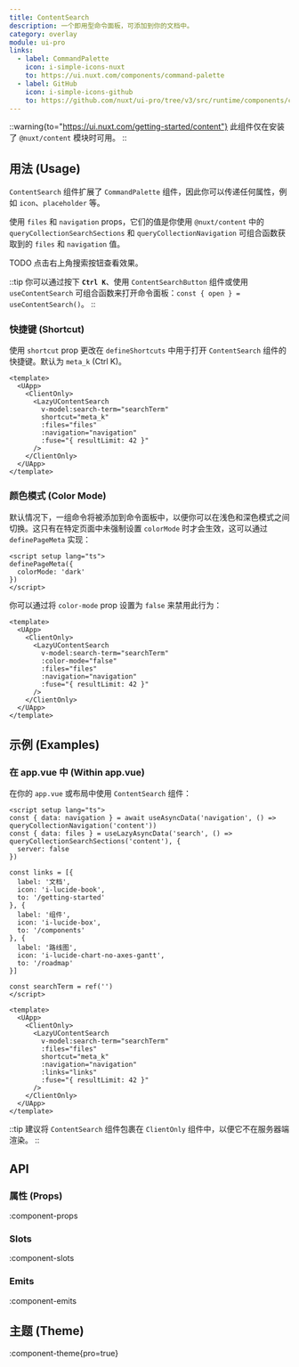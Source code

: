 ```yaml
---
title: ContentSearch
description: 一个即用型命令面板，可添加到你的文档中。
category: overlay
module: ui-pro
links:
  - label: CommandPalette
    icon: i-simple-icons-nuxt
    to: https://ui.nuxt.com/components/command-palette
  - label: GitHub
    icon: i-simple-icons-github
    to: https://github.com/nuxt/ui-pro/tree/v3/src/runtime/components/content/ContentSearch.vue
---
```


::warning{to="https://ui.nuxt.com/getting-started/content"}
此组件仅在安装了 `@nuxt/content` 模块时可用。
::

## 用法 (Usage)

`ContentSearch` 组件扩展了 `CommandPalette` 组件，因此你可以传递任何属性，例如 `icon`、`placeholder` 等。

使用 `files` 和 `navigation` props，它们的值是你使用 `@nuxt/content` 中的 `queryCollectionSearchSections` 和 `queryCollectionNavigation` 可组合函数获取到的 `files` 和 `navigation` 值。

TODO 点击右上角搜索按钮查看效果。

::tip
你可以通过按下 **`Ctrl K`**、使用 `ContentSearchButton` 组件或使用 `useContentSearch` 可组合函数来打开命令面板：`const { open } = useContentSearch()`。
::

### 快捷键 (Shortcut)

使用 `shortcut` prop 更改在 `defineShortcuts` 中用于打开 `ContentSearch` 组件的快捷键。默认为 `meta_k` (Ctrl K)。

```vue{6} [app.vue]
<template>
  <UApp>
    <ClientOnly>
      <LazyUContentSearch
        v-model:search-term="searchTerm"
        shortcut="meta_k"
        :files="files"
        :navigation="navigation"
        :fuse="{ resultLimit: 42 }"
      />
    </ClientOnly>
  </UApp>
</template>
```

### 颜色模式 (Color Mode)

默认情况下，一组命令将被添加到命令面板中，以便你可以在浅色和深色模式之间切换。这只有在特定页面中未强制设置 `colorMode` 时才会生效，这可以通过 `definePageMeta` 实现：

```vue [pages/index.vue]
<script setup lang="ts">
definePageMeta({
  colorMode: 'dark'
})
</script>
```

你可以通过将 `color-mode` prop 设置为 `false` 来禁用此行为：

```vue{6} [app.vue]
<template>
  <UApp>
    <ClientOnly>
      <LazyUContentSearch
        v-model:search-term="searchTerm"
        :color-mode="false"
        :files="files"
        :navigation="navigation"
        :fuse="{ resultLimit: 42 }"
      />
    </ClientOnly>
  </UApp>
</template>
```

## 示例 (Examples)

### 在 app.vue 中 (Within app.vue)

在你的 `app.vue` 或布局中使用 `ContentSearch` 组件：

```vue [app.vue]
<script setup lang="ts">
const { data: navigation } = await useAsyncData('navigation', () => queryCollectionNavigation('content'))
const { data: files } = useLazyAsyncData('search', () => queryCollectionSearchSections('content'), {
  server: false
})

const links = [{
  label: '文档',
  icon: 'i-lucide-book',
  to: '/getting-started'
}, {
  label: '组件',
  icon: 'i-lucide-box',
  to: '/components'
}, {
  label: '路线图',
  icon: 'i-lucide-chart-no-axes-gantt',
  to: '/roadmap'
}]

const searchTerm = ref('')
</script>

<template>
  <UApp>
    <ClientOnly>
      <LazyUContentSearch
        v-model:search-term="searchTerm"
        :files="files"
        shortcut="meta_k"
        :navigation="navigation"
        :links="links"
        :fuse="{ resultLimit: 42 }"
      />
    </ClientOnly>
  </UApp>
</template>
```

::tip
建议将 `ContentSearch` 组件包裹在 `ClientOnly` 组件中，以便它不在服务器端渲染。
::

## API

### 属性 (Props)

:component-props

### Slots

:component-slots

### Emits

:component-emits

## 主题 (Theme)

:component-theme{pro=true}
